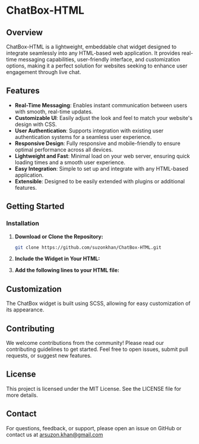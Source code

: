# ChatBox-HTML

## Overview

ChatBox-HTML is a lightweight, embeddable chat widget designed to integrate seamlessly into any HTML-based web application. It provides real-time messaging capabilities, user-friendly interface, and customization options, making it a perfect solution for websites seeking to enhance user engagement through live chat.

## Features

- **Real-Time Messaging**: Enables instant communication between users with smooth, real-time updates.
- **Customizable UI**: Easily adjust the look and feel to match your website's design with CSS.
- **User Authentication**: Supports integration with existing user authentication systems for a seamless user experience.
- **Responsive Design**: Fully responsive and mobile-friendly to ensure optimal performance across all devices.
- **Lightweight and Fast**: Minimal load on your web server, ensuring quick loading times and a smooth user experience.
- **Easy Integration**: Simple to set up and integrate with any HTML-based application.
- **Extensible**: Designed to be easily extended with plugins or additional features.

## Getting Started

### Installation

1. **Download or Clone the Repository:**

   ```bash
   git clone https://github.com/suzonkhan/ChatBox-HTML.git

2. **Include the Widget in Your HTML:**

3. **Add the following lines to your HTML file:**
<link rel="stylesheet" href="css/chatbox.css">
<script src="js/chatbox.js"></script>

## Customization
The ChatBox widget is built using SCSS, allowing for easy customization of its appearance. 

## Contributing
We welcome contributions from the community! Please read our contributing guidelines to get started. Feel free to open issues, submit pull requests, or suggest new features.

## License
This project is licensed under the MIT License. See the LICENSE file for more details.

## Contact
For questions, feedback, or support, please open an issue on GitHub or contact us at arsuzon.khan@gmail.com
